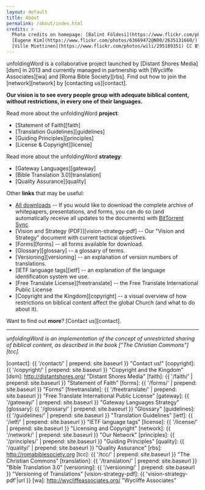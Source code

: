 ```yaml
---
layout: default
title: About
permalink: /about/index.html
credits: >
  Photo credits on homepage: [Balint Földesi](https://www.flickr.com/photos/109187123@N04/11753707934/) CC BY,
  [Eugene Kim](https://www.flickr.com/photos/63669472@N00/2635131660/) CC BY,
  [Ville Miettinen](https://www.flickr.com/photos/wili/295189351) CC BY
---
```


unfoldingWord is a collaborative project launched by [Distant Shores Media][dsm]
in 2013 and currently managed in partnership with [Wycliffe Associates][wa]
and [Roma Bible Society][rbs]. Find out how to join the [network][network] by [contacting us][contact].

**Our vision is to see every people group with adequate biblical content, without restrictions, in every one of their languages.**

Read more about the unfoldingWord **project**:

- [Statement of Faith][faith]
- [Translation Guidelines][guidelines]
- [Guiding Principles][principles]
- [License & Copyright][license]

Read more about the unfoldingWord **strategy**:

- [Gateway Languages][gateway]
- [Bible Translation 3.0][translation]
- [Quality Assurance][quality]

Other **links** that may be useful:

- [All downloads][archive] -- If you would like to download the complete archive of whitepapers, presentations, and forms, you can do so (and automatically receive all updates to the documents) with [BitTorrent Sync][btsync].
- [Vision and Strategy (PDF)][vision-strategy-pdf] -- Our "Vision and Strategy" document with current tactical objectives.
- [Forms][forms] -- all forms available for download.
- [Glossary][glossary] -- a glossary of terms.
- [Versioning][versioning] -- an explanation of version numbers of translations.
- [IETF language tags][ietf] -- an explanation of the language identification system we use.
- [Free Translate License][freetranslate] -- the Free Translate
     International Public License
- [Copyright and the Kingdom][copyright] -- a visual overview of how restrictions on biblical content affect the global Church (and what to do about it).

Want to find out **more**? [Contact us][contact].

----

*unfoldingWord is an implementation of the concept of unrestricted sharing of biblical content, as described in the book ["The Christian Commons"][tcc].*

[archive]: https://link.getsync.com/#f=uW%20assets&sz=5E7&t=2&s=JRC7LO6CONWJVSNOKVQKYAGJI52CGBPOREXTXO5OWT5DKT32AKAA&i=CJGVRL3FOMC66ON3UGQKRTF6KSUUCP42N&v=2.0 "Click here for the BitTorrent Sync shared secret"
[btsync]: https://www.getsync.com/ "BitTorrent Sync"
[contact]: {{ '/contact/' | prepend: site.baseurl }} "Contact us!"
[copyright]: {{ '/copyright/' | prepend: site.baseurl }} "Copyright and the Kingdom"
[dsm]: http://distantshores.org/ "Distant Shores Media"
[faith]: {{ '/faith/' | prepend: site.baseurl }} "Statement of Faith"
[forms]: {{ '/forms/' | prepend: site.baseurl }} "Forms"
[freetranslate]: {{ '/freetranslate/' | prepend: site.baseurl }} "Free Translate International Public License"
[gateway]: {{ '/gateway/' | prepend: site.baseurl }} "Gateway Languages Strategy"
[glossary]: {{ '/glossary/' | prepend: site.baseurl }} "Glossary"
[guidelines]: {{ '/guidelines/' | prepend: site.baseurl }} "Translation Guidelines"
[ietf]: {{ '/ietf/' | prepend: site.baseurl }} "IETF language tags"
[license]: {{ '/license/' | prepend: site.baseurl }} "Licensing and Copyright"
[network]: {{ '/network/' | prepend: site.baseurl }} "Our Network"
[principles]: {{ '/principles/' | prepend: site.baseurl }} "Guiding Principles"
[quality]: {{ '/quality/' | prepend: site.baseurl }} "Quality Assurance"
[rbs]: http://romabiblesociety.org
[tcc]: {{ '/tcc/' | prepend: site.baseurl }} "The Christian Commons"
[translation]: {{ '/translation/' | prepend: site.baseurl }} "Bible Translation 3.0"
[versioning]: {{ '/versioning/' | prepend: site.baseurl }} "Versioning of Translations"
[vision-strategy-pdf]: {{ 'vision-strategy-pdf'|url }}
[wa]: http://wycliffeassociates.org/ "Wycliffe Associates"
